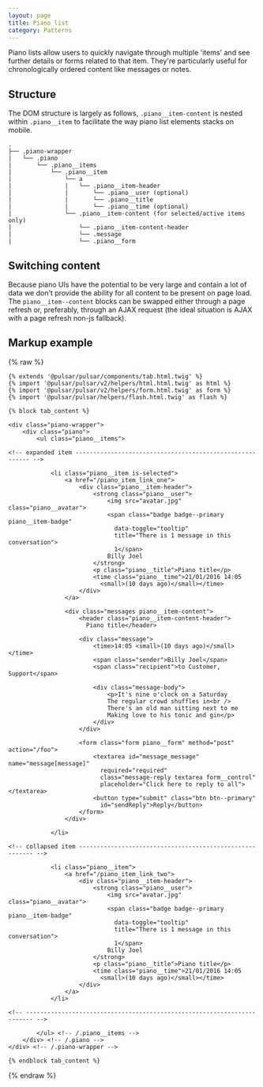 ```yaml
---
layout: page
title: Piano list
category: Patterns
---
```


Piano lists allow users to quickly navigate through multiple 'items' and see further details or forms related to that item. They're particularly useful for chronologically ordered content like messages or notes.

## Structure

The DOM structure is largely as follows, `.piano__item-content` is nested within `.piano__item` to facilitate the way piano list elements stacks on mobile.

```
.
├── .piano-wrapper
|   └── .piano
|       └── .piano__items
|           └── .piano__item
|               └── a
|               |   └── .piano__item-header
|               |       └── .piano__user (optional)
|               |       └── .piano__title
|               |       └── .piano__time (optional)
|               └── .piano__item-content (for selected/active items only)
|                   └── .piano__item-content-header
|                   └── .message
|                   └── .piano__form
```

## Switching content

Because piano UIs have the potential to be very large and contain a lot of data we don't provide the ability for all content to be present on page load. The `piano__item--content` blocks can be swapped either through a page refresh or, preferably, through an AJAX request (the ideal situation is AJAX with a page refresh non-js fallback).

## Markup example

{% raw %}
```twig
{% extends '@pulsar/pulsar/components/tab.html.twig' %}
{% import '@pulsar/pulsar/v2/helpers/html.html.twig' as html %}
{% import '@pulsar/pulsar/v2/helpers/form.html.twig' as form %}
{% import '@pulsar/pulsar/helpers/flash.html.twig' as flash %}

{% block tab_content %}

<div class="piano-wrapper">
    <div class="piano">
        <ul class="piano__items">

<!-- expanded item --------------------------------------------------------- -->

            <li class="piano__item is-selected">
                <a href="/piano_item_link_one">
                    <div class="piano__item-header">
                        <strong class="piano__user">
                            <img src="avatar.jpg" class="piano__avatar">
                            <span class="badge badge--primary piano__item-badge"
                              data-toggle="tooltip"
                              title="There is 1 message in this conversation">
                              1</span>
                            Billy Joel
                        </strong>
                        <p class="piano__title">Piano title</p>
                        <time class="piano__time">21/01/2016 14:05
                          <small>(10 days ago)</small></time>
                    </div>
                </a>

                <div class="messages piano__item-content">
                    <header class="piano__item-content-header">
                      Piano title</header>

                    <div class="message">
                        <time>14:05 <small>(10 days ago)</small></time>
                        <span class="sender">Billy Joel</span>
                        <span class="recipient">to Customer, Support</span>

                        <div class="message-body">
                            <p>It's nine o'clock on a Saturday
                            The regular crowd shuffles in<br />
                            There's an old man sitting next to me
                            Making love to his tonic and gin</p>
                        </div>
                    </div>

                    <form class="form piano__form" method="post" action="/foo">
                        <textarea id="message_message" name="message[message]"
                          required="required"
                          class="message-reply textarea form__control"
                          placeholder="Click here to reply to all"></textarea>
                        <button type="submit" class="btn btn--primary"
                          id="sendReply">Reply</button>
                    </form>
                </div>

            </li>

<!-- collapsed item --------------------------------------------------------- -->

            <li class="piano__item">
                <a href="/piano_item_link_two">
                    <div class="piano__item-header">
                        <strong class="piano__user">
                            <img src="avatar.jpg" class="piano__avatar">
                            <span class="badge badge--primary piano__item-badge"
                              data-toggle="tooltip"
                              title="There is 1 message in this conversation">
                              1</span>
                            Billy Joel
                        </strong>
                        <p class="piano__title">Piano title</p>
                        <time class="piano__time">21/01/2016 14:05
                          <small>(10 days ago)</small></time>
                    </div>
                </a>
            </li>

<!-- ------------------------------------------------------------------------ -->

        </ul> <!-- /.piano__items -->
    </div> <!-- /.piano -->
</div> <!-- /.piano-wrapper -->

{% endblock tab_content %}
```
{% endraw %}
